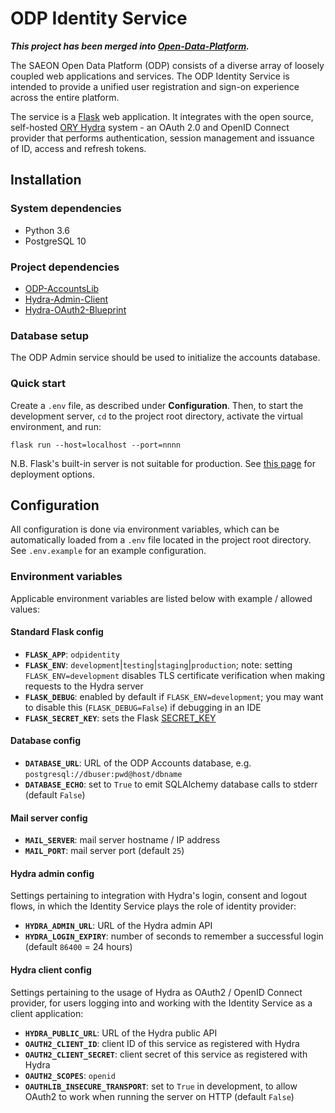 # ODP Identity Service

***This project has been merged into [Open-Data-Platform](https://github.com/SAEONData/Open-Data-Platform).***

The SAEON Open Data Platform (ODP) consists of a diverse array of loosely coupled web applications and services.
The ODP Identity Service is intended to provide a unified user registration and sign-on experience across the
entire platform.

The service is a [Flask](https://palletsprojects.com/p/flask/) web application. It integrates with the open
source, self-hosted [ORY Hydra](https://www.ory.sh/docs/hydra/) system - an OAuth 2.0 and OpenID Connect
provider that performs authentication, session management and issuance of ID, access and refresh tokens.

## Installation

### System dependencies

* Python 3.6
* PostgreSQL 10

### Project dependencies

* [ODP-AccountsLib](https://github.com/SAEONData/ODP-AccountsLib)
* [Hydra-Admin-Client](https://github.com/SAEONData/Hydra-Admin-Client)
* [Hydra-OAuth2-Blueprint](https://github.com/SAEONData/Hydra-OAuth2-Blueprint)

### Database setup

The ODP Admin service should be used to initialize the accounts database.

### Quick start

Create a `.env` file, as described under **Configuration**. Then, to start the development server,
`cd` to the project root directory, activate the virtual environment, and run:

    flask run --host=localhost --port=nnnn

N.B. Flask's built-in server is not suitable for production. See [this page](https://flask.palletsprojects.com/en/1.1.x/deploying/)
for deployment options.

## Configuration

All configuration is done via environment variables, which can be automatically loaded from a `.env`
file located in the project root directory. See `.env.example` for an example configuration.

### Environment variables

Applicable environment variables are listed below with example / allowed values:

#### Standard Flask config

- **`FLASK_APP`**: `odpidentity`
- **`FLASK_ENV`**: `development`|`testing`|`staging`|`production`; note: setting `FLASK_ENV=development` disables TLS
    certificate verification when making requests to the Hydra server
- **`FLASK_DEBUG`**: enabled by default if `FLASK_ENV=development`; you may want to disable this (`FLASK_DEBUG=False`)
    if debugging in an IDE
- **`FLASK_SECRET_KEY`**: sets the Flask [SECRET_KEY](https://flask.palletsprojects.com/en/1.1.x/config/#SECRET_KEY)

#### Database config

- **`DATABASE_URL`**: URL of the ODP Accounts database, e.g. `postgresql://dbuser:pwd@host/dbname`
- **`DATABASE_ECHO`**: set to `True` to emit SQLAlchemy database calls to stderr (default `False`)

#### Mail server config

- **`MAIL_SERVER`**: mail server hostname / IP address
- **`MAIL_PORT`**: mail server port (default `25`)

#### Hydra admin config

Settings pertaining to integration with Hydra's login, consent and logout flows, in which the Identity Service
plays the role of identity provider:

- **`HYDRA_ADMIN_URL`**: URL of the Hydra admin API
- **`HYDRA_LOGIN_EXPIRY`**: number of seconds to remember a successful login (default `86400` = 24 hours)

#### Hydra client config

Settings pertaining to the usage of Hydra as OAuth2 / OpenID Connect provider, for users logging into and working
with the Identity Service as a client application:

- **`HYDRA_PUBLIC_URL`**: URL of the Hydra public API
- **`OAUTH2_CLIENT_ID`**: client ID of this service as registered with Hydra
- **`OAUTH2_CLIENT_SECRET`**: client secret of this service as registered with Hydra
- **`OAUTH2_SCOPES`**: `openid`
- **`OAUTHLIB_INSECURE_TRANSPORT`**: set to `True` in development, to allow OAuth2 to work when running the server on HTTP (default `False`)

